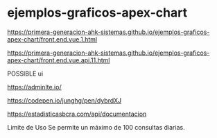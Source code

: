# ejemplos-graficos-apex-chart

https://primera-generacion-ahk-sistemas.github.io/ejemplos-graficos-apex-chart/front.end.vue.1.html

https://primera-generacion-ahk-sistemas.github.io/ejemplos-graficos-apex-chart/front.end.vue.api.11.html

POSSIBLE ui


https://adminlte.io/

https://codepen.io/junghg/pen/dybrdXJ


https://estadisticasbcra.com/api/documentacion

Limite de Uso
Se permite un máximo de 100 consultas diarias.
